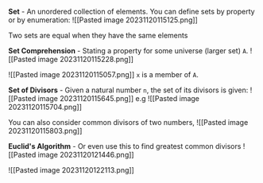 **Set** - An unordered collection of elements.
You can define sets by property or by enumeration:
![[Pasted image 20231120115125.png]]

Two sets are equal when they have the same elements

**Set Comprehension** - Stating a property for some universe (larger set) `A`. 
![[Pasted image 20231120115228.png]]

![[Pasted image 20231120115057.png]]
`x` is a member of `A`.

**Set of Divisors** - Given a natural number `n`, the set of its divisors is given:
![[Pasted image 20231120115645.png]]
e.g
![[Pasted image 20231120115704.png]]

You can also consider common divisors of two numbers,
![[Pasted image 20231120115803.png]]

**Euclid's Algorithm** -  Or even use this to find greatest common divisors
![[Pasted image 20231120121446.png]]

![[Pasted image 20231120122113.png]]